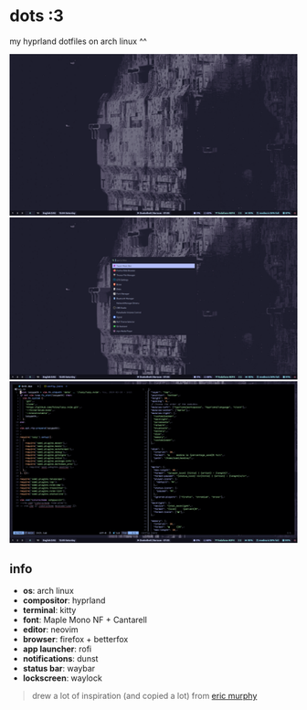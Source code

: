 # dots :3

my hyprland dotfiles on arch linux ^^

![1](./.github/1.png)
![2](./.github/2.png)
![3](./.github/3.png)

## info

- **os**: arch linux
- **compositor**: hyprland
- **terminal**: kitty
- **font**: Maple Mono NF + Cantarell
- **editor**: neovim
- **browser**: firefox + betterfox
- **app launcher**: rofi
- **notifications**: dunst
- **status bar**: waybar
- **lockscreen**: waylock

> drew a lot of inspiration (and copied a lot) from [eric murphy](https://github.com/ericmurphyxyz)
